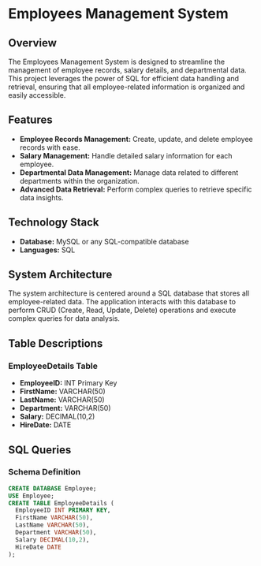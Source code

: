# Employees Management System

## Overview
The Employees Management System is designed to streamline the management of employee records, salary details, and departmental data. This project leverages the power of SQL for efficient data handling and retrieval, ensuring that all employee-related information is organized and easily accessible.

## Features
- **Employee Records Management:** Create, update, and delete employee records with ease.
- **Salary Management:** Handle detailed salary information for each employee.
- **Departmental Data Management:** Manage data related to different departments within the organization.
- **Advanced Data Retrieval:** Perform complex queries to retrieve specific data insights.

## Technology Stack
- **Database:** MySQL or any SQL-compatible database
- **Languages:** SQL

## System Architecture
The system architecture is centered around a SQL database that stores all employee-related data. The application interacts with this database to perform CRUD (Create, Read, Update, Delete) operations and execute complex queries for data analysis.

## Table Descriptions
### EmployeeDetails Table
- **EmployeeID:** INT Primary Key
- **FirstName:** VARCHAR(50)
- **LastName:** VARCHAR(50)
- **Department:** VARCHAR(50)
- **Salary:** DECIMAL(10,2)
- **HireDate:** DATE

## SQL Queries
### Schema Definition
```sql
CREATE DATABASE Employee;
USE Employee;
CREATE TABLE EmployeeDetails (
  EmployeeID INT PRIMARY KEY,
  FirstName VARCHAR(50),
  LastName VARCHAR(50),
  Department VARCHAR(50),
  Salary DECIMAL(10,2),
  HireDate DATE
);

  

